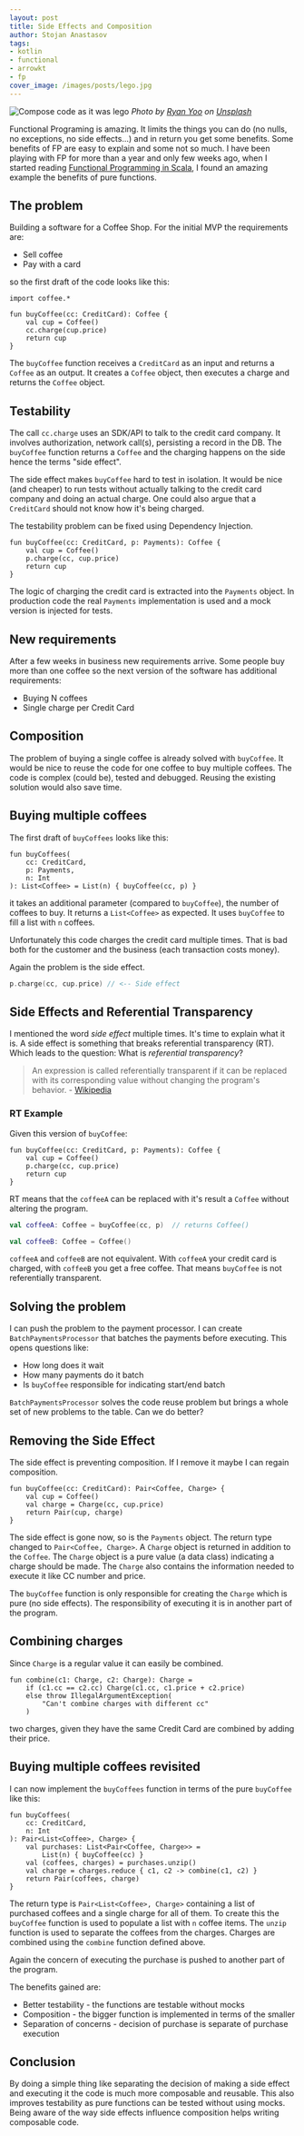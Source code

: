 ```yaml
---
layout: post
title: Side Effects and Composition
author: Stojan Anastasov
tags:
- kotlin
- functional
- arrowkt
- fp
cover_image: /images/posts/lego.jpg
---
```


![Compose code as it was lego](/images/posts/lego.jpg)
*Photo by [Ryan Yoo][ryan] on [Unsplash][unsplash]*

Functional Programing is amazing. It limits the things you can do (no nulls, no exceptions, no side effects...) and in return you get some benefits. Some benefits of FP are easy to explain and some not so much. I have been playing with FP for more than a year and only few weeks ago, when I started reading [Functional Programming in Scala][fp-scala], I found an amazing example the benefits of pure functions.

## The problem

Building a software for a Coffee Shop. For the initial MVP the requirements are:

- Sell coffee
- Pay with a card

so the first draft of the code looks like this:


```kotlin:ank
import coffee.*

fun buyCoffee(cc: CreditCard): Coffee {
    val cup = Coffee()
    cc.charge(cup.price)
    return cup
}
```

The `buyCoffee` function receives a `CreditCard` as an input and returns a `Coffee` as an output. It creates a `Coffee` object, then executes a charge and returns the `Coffee` object.

## Testability

The call `cc.charge` uses an SDK/API to talk to the credit card company. It involves authorization, network call(s), persisting a record in the DB. The `buyCoffee` function returns a `Coffee` and the charging happens on the side hence the terms "side effect".

The side effect makes `buyCoffee` hard to test in isolation. It would be nice (and cheaper) to run tests without actually talking to the credit card company and doing an actual charge. One could also argue that a `CreditCard` should not know how it's being charged.

The testability problem can be fixed using Dependency Injection.

```kotlin:ank
fun buyCoffee(cc: CreditCard, p: Payments): Coffee {
    val cup = Coffee()
    p.charge(cc, cup.price)
    return cup
}
```

The logic of charging the credit card is extracted into the `Payments` object. In production code the real `Payments` implementation is used and a mock version is injected for tests.

## New requirements

After a few weeks in business new requirements arrive. Some people buy more than one coffee so the next version of the software has additional requirements:

- Buying N coffees
- Single charge per Credit Card

## Composition

The problem of buying a single coffee is already solved with `buyCoffee`. It would be nice to reuse the code for one coffee to buy multiple coffees. The code is complex (could be), tested and debugged. Reusing the existing solution would also save time.

## Buying multiple coffees

The first draft of `buyCoffees` looks like this:

```kotlin:ank
fun buyCoffees(
    cc: CreditCard,
    p: Payments,
    n: Int
): List<Coffee> = List(n) { buyCoffee(cc, p) }
```

it takes an additional parameter (compared to `buyCoffee`), the number of coffees to buy. It returns a `List<Coffee>` as expected. It uses `buyCoffee` to fill a list with `n` coffees.

Unfortunately this code charges the credit card multiple times. That is bad both for the customer and the business (each transaction costs money).

Again the problem is the side effect.

```kotlin
p.charge(cc, cup.price) // <-- Side effect
```

## Side Effects and Referential Transparency

I mentioned the word *side effect* multiple times. It's time to explain what it is. A side effect is something that breaks referential transparency (RT). Which leads to the question: What is *referential transparency*?

> An expression is called referentially transparent if it can be replaced with its corresponding value without changing the program's behavior. - [Wikipedia][wikipedia-rt]

### RT Example

Given this version of `buyCoffee`:

```kotlin:ank
fun buyCoffee(cc: CreditCard, p: Payments): Coffee {
    val cup = Coffee()
    p.charge(cc, cup.price)
    return cup
}
```

RT means that the `coffeeA` can be replaced with it's result a `Coffee` without altering the program.

```kotlin
val coffeeA: Coffee = buyCoffee(cc, p)	// returns Coffee()

val coffeeB: Coffee = Coffee()
```

`coffeeA` and `coffeeB` are not equivalent. With `coffeeA` your credit card is charged, with `coffeeB` you get a free coffee. That means `buyCoffee` is not referentially transparent.

## Solving the problem

I can push the problem to the payment processor. I can create `BatchPaymentsProcessor` that batches the payments before executing. This opens questions like:

- How long does it wait
- How many payments do it batch
- Is `buyCoffee` responsible for indicating start/end batch

`BatchPaymentsProcessor` solves the code reuse problem but brings a whole set of new problems to the table. Can we do better?

## Removing the Side Effect

The side effect is preventing composition. If I remove it maybe I can regain composition.

```kotlin:ank
fun buyCoffee(cc: CreditCard): Pair<Coffee, Charge> {
    val cup = Coffee()
    val charge = Charge(cc, cup.price)
    return Pair(cup, charge)
}
```

The side effect is gone now, so is the `Payments` object. The return type changed to `Pair<Coffee, Charge>`. A `Charge` object is returned in addition to the `Coffee`. The `Charge` object is a pure value (a data class) indicating a charge should be made. The `Charge` also contains the information needed to execute it like CC number and price.

The `buyCoffee` function is only responsible for creating the `Charge` which is pure (no side effects). The responsibility of executing it is in another part of the program.

## Combining charges

Since `Charge` is a regular value it can easily be combined.

```kotlin:ank
fun combine(c1: Charge, c2: Charge): Charge =
    if (c1.cc == c2.cc) Charge(c1.cc, c1.price + c2.price)
    else throw IllegalArgumentException(
        "Can't combine charges with different cc"
    )
```

two charges, given they have the same Credit Card are combined by adding their price.

## Buying multiple coffees revisited

I can now implement the `buyCoffees` function in terms of the pure `buyCoffee` like this:

```kotlin:ank
fun buyCoffees(
    cc: CreditCard,
    n: Int
): Pair<List<Coffee>, Charge> {
    val purchases: List<Pair<Coffee, Charge>> =
        List(n) { buyCoffee(cc) }
    val (coffees, charges) = purchases.unzip()
    val charge = charges.reduce { c1, c2 -> combine(c1, c2) }
    return Pair(coffees, charge)
}
```

The return type is `Pair<List<Coffee>, Charge>` containing a list of purchased coffees and a single charge for all of them. To create this the `buyCoffee` function is used to populate a list with `n` coffee items. The `unzip` function is used to separate the coffees from the charges. Charges are combined using the `combine` function defined above.

Again the concern of executing the purchase is pushed to another part of the program.

The benefits gained are:

- Better testability - the functions are testable without mocks
- Composition - the bigger function is implemented in terms of the smaller
- Separation of concerns - decision of purchase is separate of purchase execution

## Conclusion

By doing a simple thing like separating the decision of making a side effect and executing it the code is much more composable and reusable. This also improves testability as pure functions can be tested without using mocks. Being aware of the way side effects influence composition helps writing composable code.

[fp-scala]: https://www.manning.com/books/functional-programming-in-scala
[wikipedia-rt]: https://en.wikipedia.org/wiki/Referential_transparency
[ryan]: https://unsplash.com/@ryan_yoo
[unsplash]: https://unsplash.com/search/photos/lego